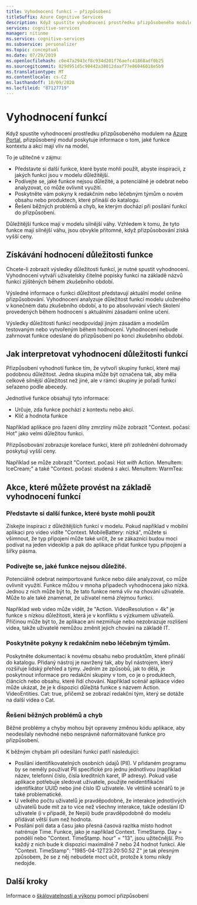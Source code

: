 ```yaml
---
title: Vyhodnocení funkcí – přizpůsobení
titleSuffix: Azure Cognitive Services
description: Když spustíte vyhodnocení prostředku přizpůsobeného modulem na Azure Portal, přizpůsobený modul poskytuje informace o tom, jaké funkce kontextu a akcí mají vliv na model.
services: cognitive-services
manager: nitinme
ms.service: cognitive-services
ms.subservice: personalizer
ms.topic: conceptual
ms.date: 07/29/2019
ms.openlocfilehash: c0e47a2943cf8c934d201f76aefc41868adf0b25
ms.sourcegitcommit: 829d951d5c90442a38012daaf77e86046018e5b9
ms.translationtype: MT
ms.contentlocale: cs-CZ
ms.lasthandoff: 10/09/2020
ms.locfileid: "87127719"
---
```

# <a name="feature-evaluation"></a>Vyhodnocení funkcí

Když spustíte vyhodnocení prostředku přizpůsobeného modulem na [Azure Portal](https://portal.azure.com), přizpůsobený modul poskytuje informace o tom, jaké funkce kontextu a akcí mají vliv na model. 

To je užitečné v zájmu:

* Představte si další funkce, které byste mohli použít, abyste inspiracii, z jakých funkcí jsou v modelu důležitější.
* Podívejte se, jaké funkce nejsou důležité, a potenciálně je odebrat nebo analyzovat, co může ovlivnit využití.
* Poskytněte vám pokyny k redakčním nebo léčebným týmům o novém obsahu nebo produktech, které přináší do katalogu.
* Řešení běžných problémů a chyb, ke kterým dochází při posílání funkcí do přizpůsobení.

Důležitější funkce mají v modelu silnější váhy. Vzhledem k tomu, že tyto funkce mají silnější váhu, jsou obvykle přítomné, když přizpůsobování získá vyšší ceny.

## <a name="getting-feature-importance-evaluation"></a>Získávání hodnocení důležitosti funkce

Chcete-li zobrazit výsledky důležitosti funkcí, je nutné spustit vyhodnocení. Vyhodnocení vytváří uživatelsky čitelné popisky funkcí na základě názvů funkcí zjištěných během zkušebního období.

Výsledné informace o funkci důležitost představují aktuální model online přizpůsobování. Vyhodnocení analyzuje důležitost funkcí modelu uloženého v konečném datu zkušebního období, a to po absolvování všech školení provedených během hodnocení s aktuálními zásadami online učení. 

Výsledky důležitosti funkcí neodpovídají jiným zásadám a modelům testovaným nebo vytvořeným během hodnocení.  Vyhodnocení nebude zahrnovat funkce odeslané do přizpůsobení po konci zkušebního období.

## <a name="how-to-interpret-the-feature-importance-evaluation"></a>Jak interpretovat vyhodnocení důležitosti funkcí

Přizpůsobení vyhodnotí funkce tím, že vytvoří skupiny funkcí, které mají podobnou důležitost. Jedna skupina může být označena tak, aby měla celkově silnější důležitost než jiné, ale v rámci skupiny je pořadí funkcí seřazeno podle abecedy.

Jednotlivé funkce obsahují tyto informace:

* Určuje, zda funkce pochází z kontextu nebo akcí.
* Klíč a hodnota funkce

Například aplikace pro řazení dílny zmrzliny může zobrazit "Context. počasí: Hot" jako velmi důležitou funkci.

Přizpůsobování zobrazuje korelace funkcí, které při zohlednění dohromady poskytují vyšší ceny.

Například se může zobrazit "Context. počasí: Hot *with* Action. MenuItem: IceCream;" a také "Context. počasí: studená *s* akcí. MenuItem: WarmTea:

## <a name="actions-you-can-take-based-on-feature-evaluation"></a>Akce, které můžete provést na základě vyhodnocení funkcí

### <a name="imagine-additional-features-you-could-use"></a>Představte si další funkce, které byste mohli použít

Získejte inspiraci z důležitějších funkcí v modelu. Pokud například v mobilní aplikaci pro video vidíte "Context. MobileBattery: nízká", můžete si všimnout, že typ připojení může také určit, že se zákazníci budou moci podívat na jeden videoklip a pak do aplikace přidat funkce typu připojení a šířky pásma.

### <a name="see-what-features-are-not-important"></a>Podívejte se, jaké funkce nejsou důležité.

Potenciálně odebrat neimportované funkce nebo dále analyzovat, co může ovlivnit využití. Funkce můžou v mnoha případech vyhodnocena jako nízká. Jednou z nich může být to, že tato funkce nemá vliv na chování uživatele. Může to ale také znamenat, že uživatel nemá zřejmou funkci. 

Například web video může vidět, že "Action. VideoResolution = 4k" je funkce s nízkou důležitostí, která je v konfliktu s výzkumem uživatelů. Příčinou může být to, že aplikace ani nezmiňuje nebo nezobrazuje rozlišení videa, takže uživatelé nemůžou změnit jejich chování na základě IT.

### <a name="provide-guidance-to-editorial-or-curation-teams"></a>Poskytněte pokyny k redakčním nebo léčebným týmům.

Poskytněte dokumentaci k novému obsahu nebo produktům, které přináší do katalogu. Přidaný nástroj je navržený tak, aby byl nástrojem, který rozšiřuje lidský přehled a týmy. Jedním ze způsobů, jak to dělá, je poskytnout informace pro redakční skupiny v tom, co je o produktech, článcích nebo obsahu, které řídí chování. Například scénář aplikace video může ukázat, že je k dispozici důležitá funkce s názvem Action. VideoEntities. Cat: true, přičemž se zobrazí redakční tým, který se dotáže na další videa o Cat.

### <a name="troubleshoot-common-problems-and-mistakes"></a>Řešení běžných problémů a chyb

Běžné problémy a chyby mohou být opraveny změnou kódu aplikace, aby neodesílaly nevhodné nebo nesprávně naformátované funkce pro přizpůsobení. 

K běžným chybám při odesílání funkcí patří následující:

* Posílání identifikovatelných osobních údajů (PII). V přidaném programu by se neměly používat PII specifické pro jednu jednotlivou (například název, telefonní číslo, čísla kreditních karet, IP adresy). Pokud vaše aplikace potřebuje sledovat uživatele, použijte neidentifikační identifikátor UUID nebo jiné číslo ID uživatele. Ve většině scénářů to je také problematické.
* U velkého počtu uživatelů je pravděpodobné, že interakce jednotlivých uživatelů bude mít za to více než všechny interakce, takže odeslání ID uživatele (i v případě, že Nepii) bude pravděpodobně do modelu přidávat větší šum než hodnota.
* Posílání polí data a času jako přesná časová razítka místo hodnot natrénuje Time. Funkce, jako je například Context. TimeStamp. Day = pondělí nebo "Context. TimeStamp. hour" = "13", jsou užitečnější. Pro každý z nich bude k dispozici maximálně 7 nebo 24 hodnot funkcí. Ale "Context. TimeStamp": "1985-04-12T23:20:50.52 Z" je tak přesným způsobem, že se z něj nebudete moct učit, protože k tomu nikdy nedojde.

## <a name="next-steps"></a>Další kroky

Informace o [škálovatelnosti a výkonu](concepts-scalability-performance.md) pomocí přizpůsobení

